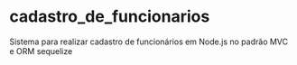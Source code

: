 # cadastro_de_funcionarios
Sistema para realizar cadastro de funcionários em Node.js no padrão MVC e ORM sequelize
